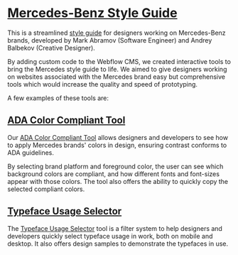 # [Mercedes-Benz Style Guide](https://mbusa-styleguide.webflow.io/)

This is a streamlined [style guide](https://mbusa-styleguide.webflow.io/) for designers working on Mercedes-Benz brands, developed by Mark Abramov (Software Engineer) and Andrey Balbekov (Creative Designer).

By adding custom code to the Webflow CMS, we created interactive tools to bring the Mercedes style guide to life. We aimed to give designers working on websites associated with the Mercedes brand easy but comprehensive tools which would increase the quality and speed of prototyping.

A few examples of these tools are:

## [ADA Color Compliant Tool](https://mbusa-styleguide.webflow.io/colors#platforms)

Our [ADA Color Compliant Tool](https://mbusa-styleguide.webflow.io/colors#platforms) allows designers and developers to see how to apply Mercedes brands' colors in design, ensuring contrast conforms to ADA guidelines. 

By selecting brand platform and foreground color, the user can see which background colors are compliant, and how different fonts and font-sizes appear with those colors. The tool also offers the ability to quickly copy the selected compliant colors.

## [Typeface Usage Selector](https://mbusa-styleguide.webflow.io/typography#type-selector)

The [Typeface Usage Selector](https://mbusa-styleguide.webflow.io/typography#type-selector) tool is a filter system to help designers and developers quickly select typeface usage in work, both on mobile and desktop. It also offers design samples to demonstrate the typefaces in use.
